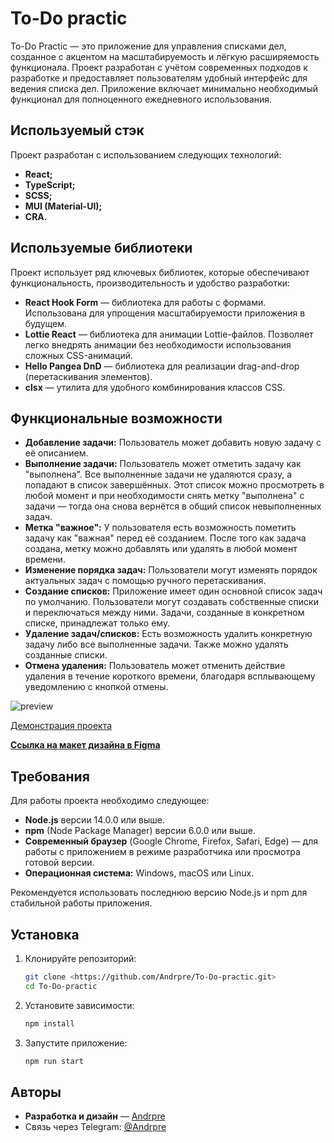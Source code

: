 # To-Do practic

To-Do Practic — это приложение для управления списками дел, созданное с акцентом на масштабируемость и лёгкую расширяемость функционала. Проект разработан с учётом современных подходов к разработке и предоставляет пользователям удобный интерфейс для ведения списка дел. Приложение включает минимально необходимый функционал для полноценного ежедневного использования.

## Используемый стэк

Проект разработан с использованием следующих технологий:

- **React;**
- **TypeScript;**
- **SCSS;**
- **MUI (Material-UI);**
- **CRA.**

## Используемые библиотеки

Проект использует ряд ключевых библиотек, которые обеспечивают функциональность, производительность и удобство разработки:

- **React Hook Form** — библиотека для работы с формами. Использована для упрощения масштабируемости приложения в будущем.
- **Lottie React** — библиотека для анимации Lottie-файлов. Позволяет легко внедрять анимации без необходимости использования сложных CSS-анимаций.
- **Hello Pangea DnD** — библиотека для реализации drag-and-drop (перетаскивания элементов).
- **clsx** — утилита для удобного комбинирования классов CSS.

## **Функциональные возможности**

- **Добавление задачи:** Пользователь может добавить новую задачу с её описанием.
- **Выполнение задачи:** Пользователь может отметить задачу как "выполнена". Все выполненные задачи не удаляются сразу, а попадают в список завершённых. Этот список можно просмотреть в любой момент и при необходимости снять метку "выполнена" с задачи — тогда она снова вернётся в общий список невыполненных задач.
- **Метка "важное":** У пользователя есть возможность пометить задачу как "важная" перед её созданием. После того как задача создана, метку можно добавлять или удалять в любой момент времени.
- **Изменение порядка задач:** Пользователи могут изменять порядок актуальных задач с помощью ручного перетаскивания.
- **Создание списков:** Приложение имеет один основной список задач по умолчанию. Пользователи могут создавать собственные списки и переключаться между ними. Задачи, созданные в конкретном списке, принадлежат только ему.
- **Удаление задач/списков:** Есть возможность удалить конкретную задачу либо все выполненные задачи. Также можно удалять созданные списки.
- **Отмена удаления:** Пользователь может отменить действие удаления в течение короткого времени, благодаря всплывающему уведомлению с кнопкой отмены.

![preview](https://andrpre.ru/projects/to-do-practic/preview.png)

[Демонстрация проекта](https://andrpre.ru/projects/to-do-practic/)

[**Ссылка на макет дизайна в Figma**](https://www.figma.com/design/Plevt7FfqdRjPj2RrNz1ME/Pet-projects?node-id=0-1&t=2RNyiQu2EOpvHaMk-1)

## **Требования**

Для работы проекта необходимо следующее:

- **Node.js** версии 14.0.0 или выше.
- **npm** (Node Package Manager) версии 6.0.0 или выше.
- **Современный браузер** (Google Chrome, Firefox, Safari, Edge) — для работы с приложением в режиме разработчика или просмотра готовой версии.
- **Операционная система:** Windows, macOS или Linux.

Рекомендуется использовать последнюю версию Node.js и npm для стабильной работы приложения.

## **Установка**

1. Клонируйте репозиторий:
    
    ```bash
    git clone <https://github.com/Andrpre/To-Do-practic.git>
    cd To-Do-practic
    ```
    
2. Установите зависимости:
    
    ```jsx
    npm install
    ```
    
3. Запустите приложение:
    
    ```jsx
    npm run start
    ```
    

## Авторы

- **Разработка и дизайн** — [Andrpre](https://github.com/Andrpre)
- Связь через Telegram: [@Andrpre](https://t.me/Andrpre)
